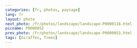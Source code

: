 ```yaml
---
categories: [fr, photos, paysage]
lang: fr
layout: photo
next_photo: /fr/photos/landscape/landscape-P0000116.html
picname: P0000052
prev_photo: /fr/photos/landscape/landscape-P0000053.html
tags: [Giraffes, Trees]
---
```

